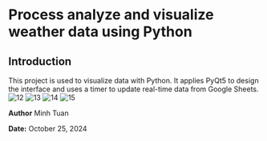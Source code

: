 # Process analyze and visualize weather data using Python

## Introduction 
This project is used to visualize data with Python. It applies PyQt5 to design the interface and uses a timer to update real-time data from Google Sheets.
![12](https://user-images.githubusercontent.com/118700956/234063404-dcf31cff-59b4-4211-b744-6d7b3616e3ba.jpg)
![13](https://user-images.githubusercontent.com/118700956/234063410-ecfc45a3-139d-4052-a983-c6f4ee96590f.jpg)
![14](https://user-images.githubusercontent.com/118700956/234063413-67f568f9-aa6c-413b-920b-95cd06642f71.jpg)
![15](https://user-images.githubusercontent.com/118700956/234063418-a45053d2-9192-409f-8506-2c44bb2d4571.jpg)

**Author** Minh Tuan

**Date:** October 25, 2024
